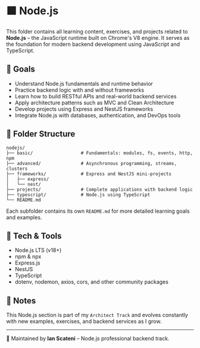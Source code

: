 # 🟩 Node.js

This folder contains all learning content, exercises, and projects related to **Node.js** – the JavaScript runtime built on Chrome's V8 engine. It serves as the foundation for modern backend development using JavaScript and TypeScript.

## 🎯 Goals

- Understand Node.js fundamentals and runtime behavior
- Practice backend logic with and without frameworks
- Learn how to build RESTful APIs and real-world backend services
- Apply architecture patterns such as MVC and Clean Architecture
- Develop projects using Express and NestJS frameworks
- Integrate Node.js with databases, authentication, and DevOps tools

## 📁 Folder Structure

```
nodejs/
├── basic/                  # Fundamentals: modules, fs, events, http, npm
├── advanced/               # Asynchronous programming, streams, clusters
├── frameworks/             # Express and NestJS mini-projects
│   ├── express/
│   └── nest/
├── projects/               # Complete applications with backend logic
├── typescript/             # Node.js using TypeScript
└── README.md
```

Each subfolder contains its own `README.md` for more detailed learning goals and examples.

## 🔧 Tech & Tools

- Node.js LTS (v18+)
- npm & npx
- Express.js
- NestJS
- TypeScript
- dotenv, nodemon, axios, cors, and other community packages

## 📌 Notes

This Node.js section is part of my `Architect Track` and evolves constantly with new examples, exercises, and backend services as I grow.

---

📄 Maintained by **Ian Scateni** – Node.js professional backend track.